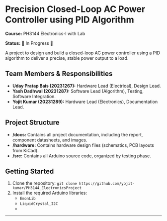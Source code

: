# Precision Closed-Loop AC Power Controller using PID Algorithm

**Course:** PH3144 Electronics-I with Lab

**Status:** 🚧 In Progress 🚧

A project to design and build a closed-loop AC power controller using a PID algorithm to deliver a precise, stable power output to a load.

## Team Members & Responsibilities
* **Uday Pratap Bais (20231267):** Hardware Lead (Electrical), Design Lead.
* **Yash Dadhwal (20231287):** Software Lead (Algorithm), Testing, Software Integration.
* **Yojit Kumar (20231289):** Hardware Lead (Electronics), Documentation Lead.

## Project Structure
* **/docs:** Contains all project documentation, including the report, component datasheets, and images.
* **/hardware:** Contains hardware design files (schematics, PCB layouts from KiCad).
* **/src:** Contains all Arduino source code, organized by testing phase.

## Getting Started
1.  Clone the repository: `git clone https://github.com/yojit-kumar/PH3144_ElectronicsProject`
2.  Install the required Arduino libraries:
    * `EmonLib`
    * `LiquidCrystal_I2C`
    *
---
